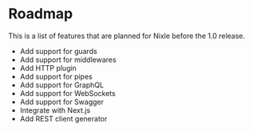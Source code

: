 # Roadmap

This is a list of features that are planned for Nixle before the 1.0 release.

- Add support for guards
- Add support for middlewares
- Add HTTP plugin
- Add support for pipes
- Add support for GraphQL
- Add support for WebSockets
- Add support for Swagger
- Integrate with Next.js
- Add REST client generator
